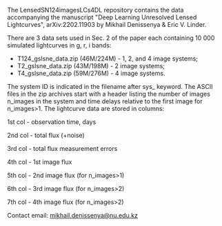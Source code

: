 The LensedSN124imagesLCs4DL repository contains the data accompanying the manuscript "Deep Learning Unresolved Lensed Lightcurves", arXiv:2202.11903 by Mikhail Denissenya & Eric V. Linder.

There are 3 data sets used in Sec. 2 of the paper each containing  10 000 simulated lightcurves in g, r, i bands: 
 
 * T124_gslsne_data.zip (46M/224M)  - 1, 2, and 4 image systems;
 * T2_gslsne_data.zip (43M/198M) - 2 image systems;
 * T4_gslsne_data.zip (59M/276M)  - 4 image systems. 

The system ID is indicated in the filename after sys_ keyword.  The ASCII files in the zip archives start with a header listing the number of images n_images in the system and time delays relative to the first image for n_images>1. The lightcurve data are stored in columns:

1st col - observation time, days

2nd col - total flux (+noise)

3rd col - total flux measurement errors

4th col - 1st image flux

5th col - 2nd image flux (for n_images>1)

6th col - 3rd image flux (for n_images>2)

7th col - 4th image flux (for n_images>2)

Contact email: mikhail.denissenya@nu.edu.kz
